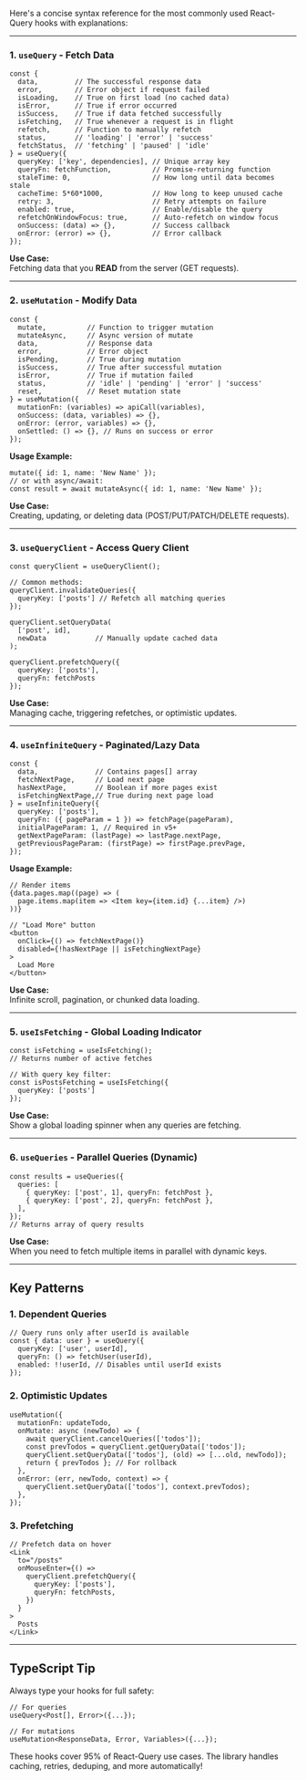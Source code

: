 Here's a concise syntax reference for the most commonly used React-Query hooks with explanations:

---

### **1. `useQuery` - Fetch Data**
```tsx
const {
  data,         // The successful response data
  error,        // Error object if request failed
  isLoading,    // True on first load (no cached data)
  isError,      // True if error occurred
  isSuccess,    // True if data fetched successfully
  isFetching,   // True whenever a request is in flight
  refetch,      // Function to manually refetch
  status,       // 'loading' | 'error' | 'success'
  fetchStatus,  // 'fetching' | 'paused' | 'idle'
} = useQuery({
  queryKey: ['key', dependencies], // Unique array key
  queryFn: fetchFunction,          // Promise-returning function
  staleTime: 0,                    // How long until data becomes stale
  cacheTime: 5*60*1000,            // How long to keep unused cache
  retry: 3,                        // Retry attempts on failure
  enabled: true,                   // Enable/disable the query
  refetchOnWindowFocus: true,      // Auto-refetch on window focus
  onSuccess: (data) => {},         // Success callback
  onError: (error) => {},          // Error callback
});
```

**Use Case:**  
Fetching data that you **READ** from the server (GET requests).

---

### **2. `useMutation` - Modify Data**
```tsx
const {
  mutate,          // Function to trigger mutation
  mutateAsync,     // Async version of mutate
  data,            // Response data
  error,           // Error object
  isPending,       // True during mutation
  isSuccess,       // True after successful mutation
  isError,         // True if mutation failed
  status,          // 'idle' | 'pending' | 'error' | 'success'
  reset,           // Reset mutation state
} = useMutation({
  mutationFn: (variables) => apiCall(variables),
  onSuccess: (data, variables) => {},
  onError: (error, variables) => {},
  onSettled: () => {}, // Runs on success or error
});
```

**Usage Example:**
```tsx
mutate({ id: 1, name: 'New Name' });
// or with async/await:
const result = await mutateAsync({ id: 1, name: 'New Name' });
```

**Use Case:**  
Creating, updating, or deleting data (POST/PUT/PATCH/DELETE requests).

---

### **3. `useQueryClient` - Access Query Client**
```tsx
const queryClient = useQueryClient();

// Common methods:
queryClient.invalidateQueries({ 
  queryKey: ['posts'] // Refetch all matching queries
});

queryClient.setQueryData(
  ['post', id], 
  newData            // Manually update cached data
);

queryClient.prefetchQuery({ 
  queryKey: ['posts'], 
  queryFn: fetchPosts 
});
```

**Use Case:**  
Managing cache, triggering refetches, or optimistic updates.

---

### **4. `useInfiniteQuery` - Paginated/Lazy Data**
```tsx
const {
  data,              // Contains pages[] array
  fetchNextPage,     // Load next page
  hasNextPage,       // Boolean if more pages exist
  isFetchingNextPage,// True during next page load
} = useInfiniteQuery({
  queryKey: ['posts'],
  queryFn: ({ pageParam = 1 }) => fetchPage(pageParam),
  initialPageParam: 1, // Required in v5+
  getNextPageParam: (lastPage) => lastPage.nextPage,
  getPreviousPageParam: (firstPage) => firstPage.prevPage,
});
```

**Usage Example:**
```tsx
// Render items
{data.pages.map((page) => (
  page.items.map(item => <Item key={item.id} {...item} />)
))}

// "Load More" button
<button 
  onClick={() => fetchNextPage()} 
  disabled={!hasNextPage || isFetchingNextPage}
>
  Load More
</button>
```

**Use Case:**  
Infinite scroll, pagination, or chunked data loading.

---

### **5. `useIsFetching` - Global Loading Indicator**
```tsx
const isFetching = useIsFetching();
// Returns number of active fetches

// With query key filter:
const isPostsFetching = useIsFetching({ 
  queryKey: ['posts'] 
});
```

**Use Case:**  
Show a global loading spinner when any queries are fetching.

---

### **6. `useQueries` - Parallel Queries (Dynamic)**
```tsx
const results = useQueries({
  queries: [
    { queryKey: ['post', 1], queryFn: fetchPost },
    { queryKey: ['post', 2], queryFn: fetchPost },
  ],
});
// Returns array of query results
```

**Use Case:**  
When you need to fetch multiple items in parallel with dynamic keys.

---

## **Key Patterns**

### **1. Dependent Queries**
```tsx
// Query runs only after userId is available
const { data: user } = useQuery({
  queryKey: ['user', userId],
  queryFn: () => fetchUser(userId),
  enabled: !!userId, // Disables until userId exists
});
```

### **2. Optimistic Updates**
```tsx
useMutation({
  mutationFn: updateTodo,
  onMutate: async (newTodo) => {
    await queryClient.cancelQueries(['todos']);
    const prevTodos = queryClient.getQueryData(['todos']);
    queryClient.setQueryData(['todos'], (old) => [...old, newTodo]);
    return { prevTodos }; // For rollback
  },
  onError: (err, newTodo, context) => {
    queryClient.setQueryData(['todos'], context.prevTodos);
  },
});
```

### **3. Prefetching**
```tsx
// Prefetch data on hover
<Link 
  to="/posts"
  onMouseEnter={() => 
    queryClient.prefetchQuery({
      queryKey: ['posts'],
      queryFn: fetchPosts,
    })
  }
>
  Posts
</Link>
```

---

## **TypeScript Tip**
Always type your hooks for full safety:
```tsx
// For queries
useQuery<Post[], Error>({...});

// For mutations
useMutation<ResponseData, Error, Variables>({...});
```

These hooks cover 95% of React-Query use cases. The library handles caching, retries, deduping, and more automatically!